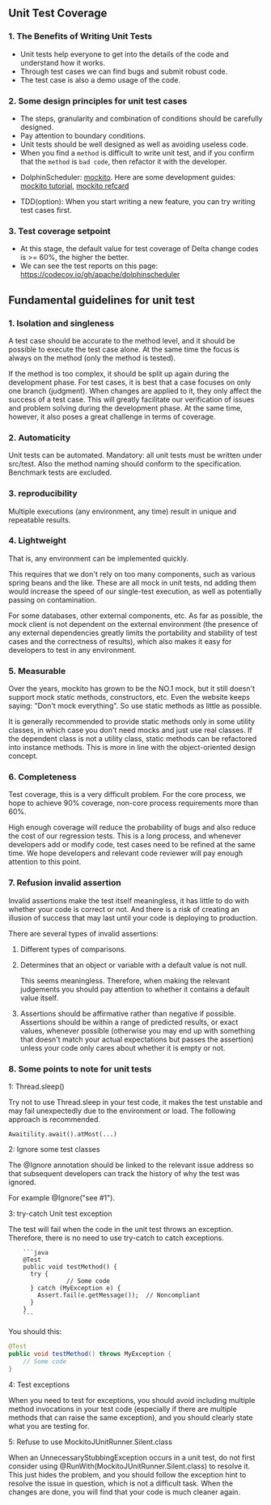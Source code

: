 ## Unit Test Coverage

### 1. The Benefits of Writing Unit Tests

- Unit tests help everyone to get into the details of the code and understand how it works.
- Through test cases we can find bugs and submit robust code.
- The test case is also a demo usage of the code.

### 2. Some design principles for unit test cases

- The steps, granularity and combination of conditions should be carefully designed.
- Pay attention to boundary conditions.
- Unit tests should be well designed as well as avoiding useless code.
- When you find a `method` is difficult to write unit test, and if you confirm that the `method` is `bad code`, then refactor it with the developer.

<!-- markdown-link-check-disable -->
- DolphinScheduler: [mockito](http://site.mockito.org/). Here are some development guides: [mockito tutorial](http://www.baeldung.com/bdd-mockito), [mockito refcard](https://dzone.com/refcardz/mockito)

<!-- markdown-link-check-enable -->
- TDD(option): When you start writing a new feature, you can try writing test cases first.

### 3. Test coverage setpoint

- At this stage, the default value for test coverage of Delta change codes is >= 60%, the higher the better.
- We can see the test reports on this page:  https://codecov.io/gh/apache/dolphinscheduler

## Fundamental guidelines for unit test

### 1. Isolation and singleness

A test case should be accurate to the method level, and it should be possible to execute the test case alone. At the same time the focus is always on the method (only the method is tested).

If the method is too complex, it should be split up again during the development phase. For test cases, it is best that a case focuses on only one branch (judgment). When changes are applied to it, they only affect the success of a test case. This will greatly facilitate our verification of issues and problem solving during the development phase. At the same time, however, it also poses a great challenge in terms of coverage.

### 2. Automaticity

Unit tests can be automated. Mandatory: all unit tests must be written under src/test. Also the method naming should conform to the specification. Benchmark tests are excluded.

### 3. reproducibility

Multiple executions (any environment, any time) result in unique and repeatable results.

### 4. Lightweight

That is, any environment can be implemented quickly.

This requires that we don't rely on too many components, such as various spring beans and the like. These are all mock in unit tests, nd adding them would increase the speed of our single-test execution, as well as potentially passing on contamination.

For some databases, other external components, etc. As far as possible, the mock client is not dependent on the external environment (the presence of any external dependencies greatly limits the portability and stability of test cases and the correctness of results), which also makes it easy for developers to test in any environment.

### 5. Measurable

Over the years, mockito has grown to be the NO.1 mock, but it still doesn't support mock static methods, constructors, etc. Even the website keeps saying: "Don't mock everything". So use static methods as little as possible.

It is generally recommended to provide static methods only in some utility classes, in which case you don't need mocks and just use real classes. If the dependent class is not a utility class, static methods can be refactored into instance methods. This is more in line with the object-oriented design concept.

### 6. Completeness

Test coverage, this is a very difficult problem. For the core process, we hope to achieve 90% coverage, non-core process requirements more than 60%.

High enough coverage will reduce the probability of bugs and also reduce the cost of our regression tests. This is a long process, and whenever developers add or modify code, test cases need to be refined at the same time. We hope developers and relevant code reviewer will pay enough attention to this point.

### 7. Refusion invalid assertion

Invalid assertions make the test itself meaningless, it has little to do with whether your code is correct or not. And there is a risk of creating an illusion of success that may last until your code is deploying to production.

There are several types of invalid assertions:

1. Different types of comparisons.

2. Determines that an object or variable with a default value is not null.

   This seems meaningless. Therefore, when making the relevant judgements you should pay attention to whether it contains a default value itself.

3. Assertions should be affirmative rather than negative if possible. Assertions should be within a range of predicted results, or exact values, whenever possible (otherwise you may end up with something that doesn't match your actual expectations but passes the assertion) unless your code only cares about whether it is empty or not.

### 8. Some points to note for unit tests

1: Thread.sleep()

Try not to use Thread.sleep in your test code, it makes the test unstable and may fail unexpectedly due to the environment or load. The following approach is recommended.

`Awaitility.await().atMost(...)`

2: Ignore some test classes

The @Ignore annotation should be linked to the relevant issue address so that subsequent developers can track the history of why the test was ignored.

For example @Ignore("see #1").

3: try-catch Unit test exception

The test will fail when the code in the unit test throws an exception. Therefore, there is no need to use try-catch to catch exceptions.

        ```java
        @Test
        public void testMethod() {
          try {
                    // Some code
          } catch (MyException e) {
            Assert.fail(e.getMessage());  // Noncompliant
          }
        }
        ```

You should this:

```java
@Test
public void testMethod() throws MyException {
    // Some code
}
```

4: Test exceptions

When you need to test for exceptions, you should avoid including multiple method invocations in your test code (especially if there are multiple methods that can raise the same exception), and you should clearly state what you are testing for.

5: Refuse to use MockitoJUnitRunner.Silent.class

When an UnnecessaryStubbingException occurs in a unit test, do not first consider using @RunWith(MockitoJUnitRunner.Silent.class) to resolve it. This just hides the problem, and you should follow the exception hint to resolve the issue in question, which is not a difficult task. When the changes are done, you will find that your code is much cleaner again.
